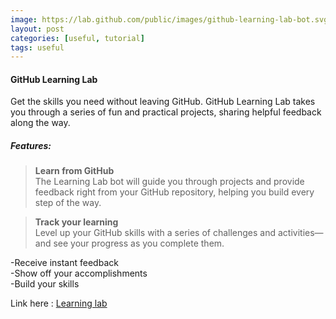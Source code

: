 ```yaml
---
image: https://lab.github.com/public/images/github-learning-lab-bot.svg
layout: post
categories: [useful, tutorial]
tags: useful
---
```


#### GitHub Learning Lab
Get the skills you need without leaving GitHub. GitHub Learning Lab takes you through a series of fun and practical projects, sharing helpful feedback along the way.

##### Features:
> **Learn from GitHub** <br>
The Learning Lab bot will guide you through projects and provide feedback right from your GitHub repository, helping you build every step of the way.

> **Track your learning** <br>
Level up your GitHub skills with a series of challenges and activities—and see your progress as you complete them.

-Receive instant feedback <br>
-Show off your accomplishments <br>
-Build your skills <br>


Link here : [Learning lab](https://lab.github.com/)
